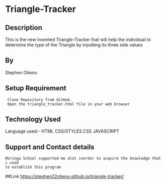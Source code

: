 # Triangle-Tracker


## Description
  This is the new invented Triangle-Tracker that will help the individual to determine 
  the type of the Triangle by inputting its three side values
  
 ## By
  Stephen Otieno
  
  ## Setup Requirement
     Clone Repository from GitHub.
     Open the triangle_tracker.html file in your web browser
 
  ## Technology Used
   Language used:-
    HTML
    CSS/STYLES.CSS
    JAVASCRIPT
   
   ## Support and Contact details
    Moringa School supported me alot inorder to acquire the knowledge that i used
    to establish this program
    
##Link 
   https://stephen22otieno.github.io/triangle-tracker/
